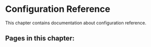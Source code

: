 # Configuration Reference

This chapter contains documentation about configuration reference.

## Pages in this chapter:
